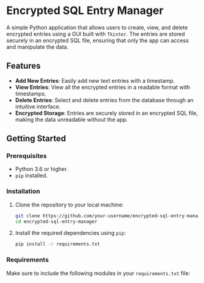 # Encrypted SQL Entry Manager

A simple Python application that allows users to create, view, and delete encrypted entries using a GUI built with `Tkinter`. The entries are stored securely in an encrypted SQL file, ensuring that only the app can access and manipulate the data.

## Features
- **Add New Entries**: Easily add new text entries with a timestamp.
- **View Entries**: View all the encrypted entries in a readable format with timestamps.
- **Delete Entries**: Select and delete entries from the database through an intuitive interface.
- **Encrypted Storage**: Entries are securely stored in an encrypted SQL file, making the data unreadable without the app.

## Getting Started

### Prerequisites
- Python 3.6 or higher.
- `pip` installed.

### Installation
1. Clone the repository to your local machine:

    ```bash
    git clone https://github.com/your-username/encrypted-sql-entry-manager.git
    cd encrypted-sql-entry-manager
    ```

2. Install the required dependencies using `pip`:

    ```bash
    pip install -r requirements.txt
    ```

### Requirements
Make sure to include the following modules in your `requirements.txt` file:

